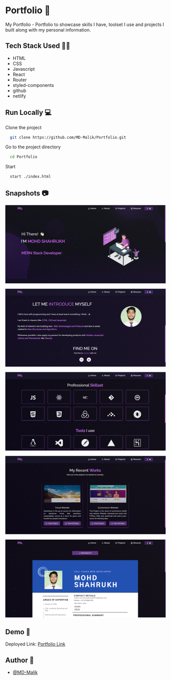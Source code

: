 # Portfolio 🌇

My Portfolio - Portfolio to showcase skills I have, toolset I use and projects I built along with my personal information.


## Tech Stack Used 👩‍💻

- HTML
- CSS
- Javascript
- React
- Router
- styled-components
- github
- netlify

## Run Locally 💻

Clone the project

```bash
  git clone https://github.com/MD-Malik/Portfolio.git
```

Go to the project directory

```bash
  cd Portfolio
```

Start

```bash
  start ./index.html
```


## Snapshots 📷

![](https://github.com/MD-Malik/Portfolio/blob/main/src/images/portfolio_image1.png?raw=true)

![](https://github.com/MD-Malik/Portfolio/blob/main/src/images/portfolio_image5.png?raw=true)

![](https://github.com/MD-Malik/Portfolio/blob/main/src/images/portfolio_image2.png?raw=true)

![](https://github.com/MD-Malik/Portfolio/blob/main/src/images/portfolio_image3.png?raw=true)

![](https://github.com/MD-Malik/Portfolio/blob/main/src/images/portfolio_image4.png?raw=true)
## Demo 🎥

Deployed Link: [Portfolio Link](https://mohd-shahrukh.onrender.com/)


## Author 🤝

- [@MD-Malik](https://github.com/MD-Malik)
